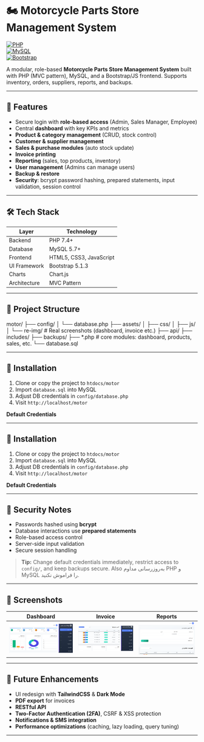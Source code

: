 # 🏍 Motorcycle Parts Store Management System

[![PHP](https://img.shields.io/badge/PHP-7.4%2B-blue?logo=php)](https://www.php.net/)  
[![MySQL](https://img.shields.io/badge/MySQL-5.7%2B-orange?logo=mysql)](https://www.mysql.com/)  
[![Bootstrap](https://img.shields.io/badge/Bootstrap-5.1.3-purple?logo=bootstrap)](https://getbootstrap.com/)  


A modular, role-based **Motorcycle Parts Store Management System** built with PHP (MVC pattern), MySQL, and a Bootstrap/JS frontend. Supports inventory, orders, suppliers, reports, and backups.

---

## 🚀 Features

- Secure login with **role-based access** (Admin, Sales Manager, Employee)  
- Central **dashboard** with key KPIs and metrics  
- **Product & category management** (CRUD, stock control)  
- **Customer & supplier management**  
- **Sales & purchase modules** (auto stock update)  
- **Invoice printing**  
- **Reporting** (sales, top products, inventory)  
- **User management** (Admins can manage users)  
- **Backup & restore**  
- **Security**: bcrypt password hashing, prepared statements, input validation, session control  

---

## 🛠 Tech Stack

| Layer     | Technology         |
|-----------|---------------------|
| Backend   | PHP 7.4+             |
| Database  | MySQL 5.7+            |
| Frontend  | HTML5, CSS3, JavaScript |
| UI Framework | Bootstrap 5.1.3       |
| Charts    | Chart.js              |
| Architecture | MVC Pattern         |

---

## 📁 Project Structure

motor/
├── config/
│ └── database.php
├── assets/
│ ├── css/
│ ├── js/
│ └── re-img/ # Real screenshots (dashboard, invoice etc.)
├── api/
├── includes/
├── backups/
├── *.php # core modules: dashboard, products, sales, etc.
└── database.sql

---

## 🧩 Installation

1. Clone or copy the project to `htdocs/motor`  
2. Import `database.sql` into MySQL  
3. Adjust DB credentials in `config/database.php`  
4. Visit `http://localhost/motor`

**Default Credentials**  


---

## 🧩 Installation

1. Clone or copy the project to `htdocs/motor`  
2. Import `database.sql` into MySQL  
3. Adjust DB credentials in `config/database.php`  
4. Visit `http://localhost/motor`

**Default Credentials**  

---

## 🔐 Security Notes

- Passwords hashed using **bcrypt**  
- Database interactions use **prepared statements**  
- Role-based access control  
- Server-side input validation  
- Secure session handling  

> **Tip:** Change default credentials immediately, restrict access to `config/`, and keep backups secure. Also به‌روزرسانی مداوم PHP و MySQL را فراموش نکنید.

---

## 📸 Screenshots

| Dashboard | Invoice | Reports |
|----------|---------|---------|
| ![Dashboard](assets/re-img/m%20(1).png) | ![Invoice](assets/re-img/m%20(2).png) | ![Reports](assets/re-img/m%20(3).png) | ![Reports](assets/re-img/m%20(4).png) | ![Users](assets/re-img/m%20(5).png) | ![Sales](assets/re-img/m%20(6).png) | 



---

## 🔮 Future Enhancements

- UI redesign with **TailwindCSS** & **Dark Mode**  
- **PDF export** for invoices  
- **RESTful API**  
- **Two-Factor Authentication (2FA)**, CSRF & XSS protection  
- **Notifications & SMS integration**  
- **Performance optimizations** (caching, lazy loading, query tuning)  

---

